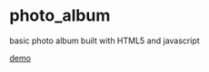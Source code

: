 # photo_album
basic photo album built with HTML5 and javascript

[demo](http://seanmorton.github.io/photo_album)
